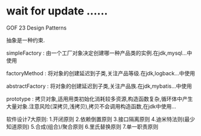 #   wait for update ......

GOF 23 Design Patterns

抽象是一种约束.

simpleFactory : 由一个工厂对象决定创建哪一种产品类的实例.在jdk,mysql...中使用

factoryMethod : 将对象的创建延迟到子类,关注产品等级.在jdk,logback...中使用

abstractFactory : 将对象的创建延迟到子类,关注产品族.在jdk,mybatis...中使用

prototype : 拷贝对象,适用用类初始化消耗较多资源,构造函数复杂,循环体中产生大量对象.注意风险(深拷贝,浅拷贝),拷贝不会调用构造函数,在jdk中使用...

软件设计7大原则:
    1.开闭原则
    2.依赖倒置原则
    3.接口隔离原则
    4.迪米特法则(最少知道原则)
    5.合成(组合)/聚合原则
    6.里氏替换原则
    7.单一职责原则